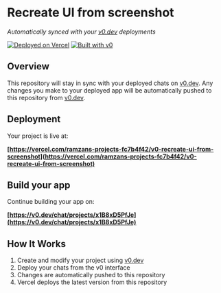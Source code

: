 # Recreate UI from screenshot

*Automatically synced with your [v0.dev](https://v0.dev) deployments*

[![Deployed on Vercel](https://img.shields.io/badge/Deployed%20on-Vercel-black?style=for-the-badge&logo=vercel)](https://vercel.com/ramzans-projects-fc7b4f42/v0-recreate-ui-from-screenshot)
[![Built with v0](https://img.shields.io/badge/Built%20with-v0.dev-black?style=for-the-badge)](https://v0.dev/chat/projects/x1B8xD5PfJe)

## Overview

This repository will stay in sync with your deployed chats on [v0.dev](https://v0.dev).
Any changes you make to your deployed app will be automatically pushed to this repository from [v0.dev](https://v0.dev).

## Deployment

Your project is live at:

**[https://vercel.com/ramzans-projects-fc7b4f42/v0-recreate-ui-from-screenshot](https://vercel.com/ramzans-projects-fc7b4f42/v0-recreate-ui-from-screenshot)**

## Build your app

Continue building your app on:

**[https://v0.dev/chat/projects/x1B8xD5PfJe](https://v0.dev/chat/projects/x1B8xD5PfJe)**

## How It Works

1. Create and modify your project using [v0.dev](https://v0.dev)
2. Deploy your chats from the v0 interface
3. Changes are automatically pushed to this repository
4. Vercel deploys the latest version from this repository